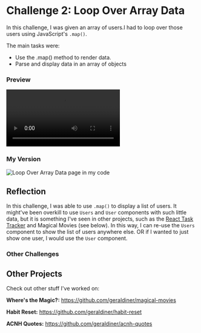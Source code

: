 # Challenge 2: Loop Over Array Data
In this challenge, I was given an array of users.I had to loop over those users using JavaScript's `.map()`.

The main tasks were:

- Use the .map() method to render data.
- Parse and display data in an array of objects


### Preview

![Loop Over Array Data page preview](https://scotch-res.cloudinary.com/image/upload/w_750,q_auto:good,f_auto/v1557357230/phkw4arzgodmprvazx45.mp4)


### My Version

![Loop Over Array Data page in my code](https://i.imgur.com/FLLiRZe.gif)


## Reflection

In this challenge, I was able to use `.map()` to display a list of users. It might've been overkill to use `Users` and `User` components with such little data, but it is something I've seen in other projects, such as the [React Task Tracker](https://github.com/geraldiner/react-task-tracker) and Magical Movies (see below). In this way, I can re-use the `Users` component to show the list of users anywhere else. OR if I wanted to just show one user, I would use the `User` component.

### Other Challenges




## Other Projects

Check out other stuff I've worked on:

**Where's the Magic?:** https://github.com/geraldiner/magical-movies

**Habit Reset:** https://github.com/geraldiner/habit-reset

**ACNH Quotes:** https://github.com/geraldiner/acnh-quotes
